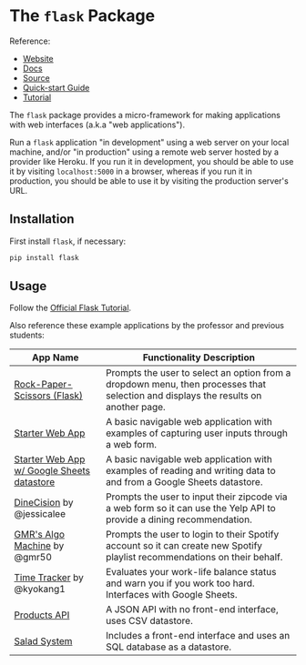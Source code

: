# The `flask` Package

Reference:

  + [Website](http://flask.pocoo.org/)
  + [Docs](http://flask.pocoo.org/docs/1.0/)
  + [Source](https://github.com/pallets/flask)
  + [Quick-start Guide](http://flask.pocoo.org/docs/1.0/quickstart/)
  + [Tutorial](http://flask.pocoo.org/docs/1.0/tutorial/)

The `flask` package provides a micro-framework for making applications with web interfaces (a.k.a "web applications").

Run a `flask` application "in development" using a web server on your local machine, and/or "in production" using a remote web server hosted by a provider like Heroku. If you run it in development, you should be able to use it by visiting `localhost:5000` in a browser, whereas if you run it in production, you should be able to use it by visiting the production server's URL.

## Installation

First install `flask`, if necessary:

```sh
pip install flask
```

## Usage

Follow the [Official Flask Tutorial](http://flask.pocoo.org/docs/1.0/tutorial/).

Also reference these example applications by the professor and previous students:

App Name | Functionality Description
--- | ---
[Rock-Paper-Scissors (Flask)](https://github.com/prof-rossetti/rock-paper-scissors-flask) | Prompts the user to select an option from a dropdown menu, then processes that selection and displays the results on another page.
[Starter Web App](https://github.com/prof-rossetti/web-app-starter-flask) | A basic navigable web application with examples of capturing user inputs through a web form.
[Starter Web App w/ Google Sheets datastore](https://github.com/prof-rossetti/web-app-starter-flask-sheets) | A basic navigable web application with examples of reading and writing data to and from a Google Sheets datastore.
[DineCision](https://github.com/jessicalee127/DineCision) by @jessicalee | Prompts the user to input their zipcode via a web form so it can use the Yelp API to provide a dining recommendation.
[GMR's Algo Machine](https://github.com/s2t2/spotify_app/) by @gmr50 | Prompts the user to login to their Spotify account so it can create new Spotify playlist recommendations on their behalf.
[Time Tracker](https://github.com/kyokang1/time-tracker) by @kyokang1 | Evaluates your work-life balance status and warn you if you work too hard. Interfaces with Google Sheets.
[Products API](https://github.com/prof-rossetti/products-api-flask) | A JSON API with no front-end interface, uses CSV datastore.
[Salad System](https://github.com/prof-rossetti/salad-system-flask) | Includes a front-end interface and uses an SQL database as a datastore.
